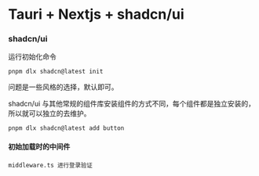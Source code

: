 # Tauri + Nextjs + shadcn/ui

### shadcn/ui

运行初始化命令

```shell
pnpm dlx shadcn@latest init
```

问题是一些风格的选择，默认即可。

shadcn/ui 与其他常规的组件库安装组件的方式不同，每个组件都是独立安装的，所以就可以独立的去维护。

```shell
pnpm dlx shadcn@latest add button
```

#### 初始加载时的中间件
```
middleware.ts 进行登录验证
```